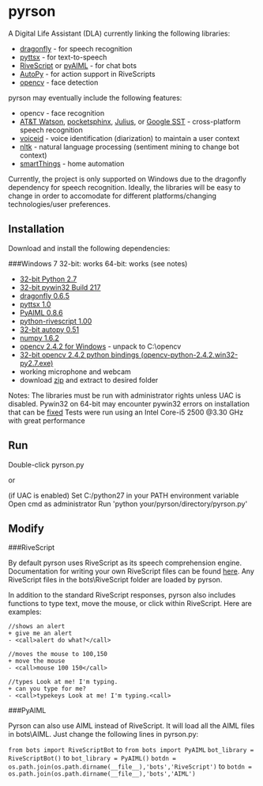 pyrson
======

A Digital Life Assistant (DLA) currently linking the following libraries:

* [dragonfly](http://code.google.com/p/dragonfly/) - for speech recognition
* [pyttsx](http://pypi.python.org/pypi/pyttsx) - for text-to-speech
* [RiveScript](http://www.rivescript.com/rivescript) or [pyAIML](http://pyaiml.sourceforge.net/) - for chat bots
* [AutoPy](http://www.autopy.org/) - for action support in RiveScripts
* [opencv](http://opencv.willowgarage.com/documentation/python/index.html) - face detection

pyrson may eventually include the following features:

* opencv - face recognition
* [AT&T Watson](http://www.research.att.com/projects/WATSON/index.html?fbid=sS3GdYGyIR4), [pocketsphinx](http://cmusphinx.sourceforge.net/), [Julius](http://pypi.python.org/pypi/pyjulius), or [Google SST](http://wiki.openmoko.org/wiki/Google_Voice_Recognition) - cross-platform speech recognition
* [voiceid](http://code.google.com/p/voiceid/) - voice identification (diarization) to maintain a user context
* [nltk](http://nltk.org/) - natural language processing (sentiment mining to change bot context)
* [smartThings](http://www.kickstarter.com/projects/smartthings/smartthings-make-your-world-smarter) - home automation

Currently, the project is only supported on Windows due to the dragonfly dependency for speech recognition. Ideally, the libraries will be easy to change in order to accomodate for different platforms/changing technologies/user preferences.

Installation
------------

Download and install the following dependencies:

###Windows 7 32-bit: works 64-bit: works (see notes)
* [32-bit Python 2.7](http://www.python.org/ftp/python/2.7.3/python-2.7.3.msi)
* [32-bit pywin32 Build 217](http://sourceforge.net/projects/pywin32/files/pywin32/Build%20217/pywin32-217.win32-py2.7.exe/download)
* [dragonfly 0.6.5](http://dragonfly.googlecode.com/files/dragonfly-0.6.5.win32.exe)
* [pyttsx 1.0](http://pypi.python.org/packages/any/p/pyttsx/pyttsx-1.0.win32.exe#md5=1bdf526eec286b683d61d97eb2922d4a)
* [PyAIML 0.8.6](http://sourceforge.net/projects/pyaiml/files/PyAIML%20%28unstable%29/0.8.6/PyAIML-0.8.6.win32.exe/download)
* [python-rivescript 1.00](http://www.rivescript.com/files/win32/python-rivescript-1.00.win32.exe)
* [32-bit autopy 0.51](http://pypi.python.org/packages/2.7/a/autopy/autopy-0.51.win32-py2.7.exe#md5=93e91799367e9207383747a633408185)
* [numpy 1.6.2](http://sourceforge.net/projects/numpy/files/NumPy/1.6.2/numpy-1.6.2-win32-superpack-python2.7.exe/download)
* [opencv 2.4.2 for Windows](http://sourceforge.net/projects/opencvlibrary/files/opencv-win/2.4.2/OpenCV-2.4.2.exe/download) - unpack to C:\opencv
* [32-bit opencv 2.4.2 python bindings (opencv-python-2.4.2.win32-py2.7.exe)](http://www.lfd.uci.edu/~gohlke/pythonlibs/#opencv)
* working microphone and webcam
* download [zip](https://github.com/kevlened/pyrson/zipball/master) and extract to desired folder

Notes:
The libraries must be run with administrator rights unless UAC is disabled.
Pywin32 on 64-bit may encounter pywin32 errors on installation that can be [fixed](http://sourceforge.net/tracker/?func=detail&aid=3402824&group_id=78018&atid=551954)
Tests were run using an Intel Core-i5 2500 @3.30 GHz with great performance

Run
------

Double-click pyrson.py

or

(if UAC is enabled)
Set C:/python27 in your PATH environment variable
Open cmd as administrator
Run 'python your/pyrson/directory/pyrson.py'

Modify
---------

###RiveScript

By default pyrson uses RiveScript as its speech comprehension engine. Documentation for writing your own RiveScript files can be found [here](http://www.rivescript.com/docs/Tutorial.html). Any RiveScript files in the bots\RiveScript folder are loaded by pyrson.

In addition to the standard RiveScript responses, pyrson also includes functions to type text, move the mouse, or click within RiveScript. Here are examples:

	//shows an alert
	+ give me an alert
	- <call>alert do what?</call>
	
	//moves the mouse to 100,150
	+ move the mouse
	- <call>mouse 100 150</call>
	
	//types Look at me! I'm typing.
	+ can you type for me?
	- <call>typekeys Look at me! I'm typing.<call>
	
###PyAIML

Pyrson can also use AIML instead of RiveScript. It will load all the AIML files in bots\AIML. Just change the following lines in pyrson.py:

`from bots import RiveScriptBot` to `from bots import PyAIML`
`bot_library = RiveScriptBot()` to `bot_library = PyAIML()`
`botdn = os.path.join(os.path.dirname(__file__),'bots','RiveScript')` to `botdn = os.path.join(os.path.dirname(__file__),'bots','AIML')`